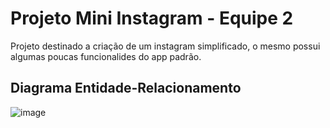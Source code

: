 # Projeto Mini Instagram - Equipe 2
Projeto destinado a criação de um instagram simplificado, o mesmo possui algumas poucas funcionalides do app padrão.

## Diagrama Entidade-Relacionamento
![image](https://github.com/es20232/eqp2/assets/96149641/67dde825-6683-4af1-8a6d-ca80c6efc3d1)
